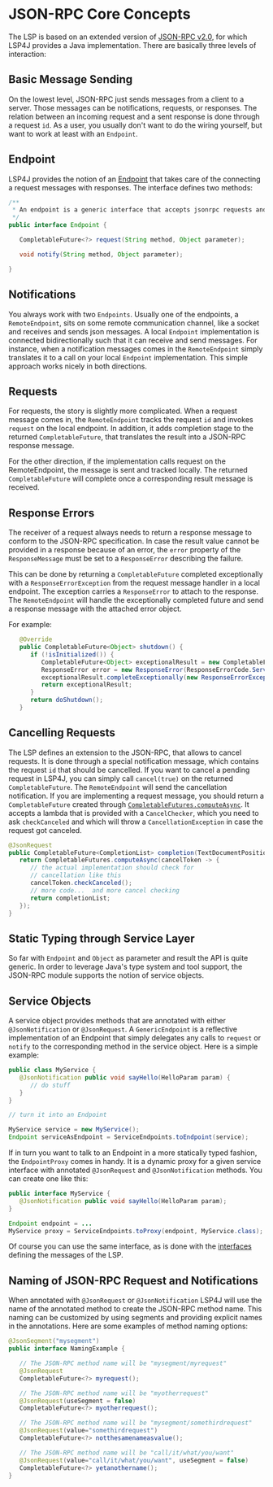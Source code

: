# JSON-RPC Core Concepts

The LSP is based on an extended version of [JSON-RPC v2.0](http://www.jsonrpc.org/specification), for which LSP4J provides a Java implementation. There are basically three levels of interaction:

## Basic Message Sending

On the lowest level, JSON-RPC just sends messages from a client to a server. Those messages can be notifications, requests, or responses. The relation between an incoming request and a sent response is done through a request `id`. As a user, you usually don't want to do the wiring yourself, but want to work at least with an `Endpoint`.

## Endpoint

LSP4J provides the notion of an [Endpoint](../org.eclipse.lsp4j.jsonrpc/src/main/java/org/eclipse/lsp4j/jsonrpc/Endpoint.java) that takes care of the connecting a request messages with responses. The interface defines two methods:

``` java
/**
 * An endpoint is a generic interface that accepts jsonrpc requests and notifications.
 */
public interface Endpoint {

   CompletableFuture<?> request(String method, Object parameter);

   void notify(String method, Object parameter);

}
```

## Notifications

You always work with two `Endpoints`. Usually one of the endpoints, a `RemoteEndpoint`, sits on some remote communication channel, like a socket and receives and sends json messages. A local `Endpoint` implementation is connected bidirectionally such that it can receive and send messages. For instance, when a notification messages comes in the `RemoteEndpoint` simply translates it to a call on your local `Endpoint` implementation. This simple approach works nicely in both directions.

## Requests

For requests, the story is slightly more complicated. When a request message comes in, the `RemoteEndpoint` tracks the request `id` and invokes `request` on the local endpoint. In addition, it adds completion stage to the returned `CompletableFuture`, that translates the result into a JSON-RPC response message.

For the other direction, if the implementation calls request on the RemoteEndpoint, the message is sent and tracked locally. The returned `CompletableFuture` will complete once a corresponding result message is received.

## Response Errors

The receiver of a request always needs to return a response message to conform to the JSON-RPC specification. In case the result value cannot be provided in a response because of an error, the `error` property of the `ResponseMessage` must be set to a `ResponseError` describing the failure.

This can be done by returning a `CompletableFuture` completed exceptionally with a `ResponseErrorException` from the request message handler in a local endpoint. The exception carries a `ResponseError` to attach to the response. The `RemoteEndpoint` will handle the exceptionally completed future and send a response message with the attached error object.

For example:

```java
   @Override
   public CompletableFuture<Object> shutdown() {
      if (!isInitialized()) {
         CompletableFuture<Object> exceptionalResult = new CompletableFuture<>();
         ResponseError error = new ResponseError(ResponseErrorCode.ServerNotInitialized, "Server was not initialized", null);
         exceptionalResult.completeExceptionally(new ResponseErrorException(error));
         return exceptionalResult;
      }
      return doShutdown();
   }
```

## Cancelling Requests

The LSP defines an extension to the JSON-RPC, that allows to cancel requests. It is done through a special notification message, which contains the request `id` that should be cancelled. If you want to cancel a pending request in LSP4J, you can simply call `cancel(true)` on the returned `CompletableFuture`. The `RemoteEndpoint` will send the cancellation notification. If you are implementing a request message, you should return a `CompletableFuture` created through [`CompletableFutures.computeAsync`](../org.eclipse.lsp4j.jsonrpc/src/main/java/org/eclipse/lsp4j/jsonrpc/CompletableFutures.java#L24). It accepts a lambda that is provided with a `CancelChecker`, which you need to ask `checkCanceled` and which will throw a `CancellationException` in case the request got canceled.

``` java
@JsonRequest
public CompletableFuture<CompletionList> completion(TextDocumentPositionParams position) {
   return CompletableFutures.computeAsync(cancelToken -> {
      // the actual implementation should check for
      // cancellation like this
      cancelToken.checkCanceled();
      // more code...  and more cancel checking
      return completionList;
   });
}
```

## Static Typing through Service Layer

So far with `Endpoint` and `Object` as parameter and result the API is quite generic. In order to leverage Java's type system and tool support, the JSON-RPC module supports the notion of service objects.

## Service Objects

A service object provides methods that are annotated with either `@JsonNotification` or `@JsonRequest`. A `GenericEndpoint` is a reflective implementation of an Endpoint that simply delegates any calls to `request` or `notify` to the corresponding method in the service object. Here is a simple example:

``` java
public class MyService {
   @JsonNotification public void sayHello(HelloParam param) {
      // do stuff
   }
}

// turn it into an Endpoint

MyService service = new MyService();
Endpoint serviceAsEndpoint = ServiceEndpoints.toEndpoint(service);
```

If in turn you want to talk to an Endpoint in a more statically typed fashion, the `EndpointProxy` comes in handy. It is a dynamic proxy for a given service interface with annotated `@JsonRequest` and `@JsonNotification` methods. You can create one like this:

``` java
public interface MyService {
   @JsonNotification public void sayHello(HelloParam param);
}

Endpoint endpoint = ...
MyService proxy = ServiceEndpoints.toProxy(endpoint, MyService.class);
```

Of course you can use the same interface, as is done with the [interfaces](../org.eclipse.lsp4j/src/main/java/org/eclipse/lsp4j/services/LanguageServer.java) defining the messages of the LSP.

## Naming of JSON-RPC Request and Notifications

When annotated with `@JsonRequest` or `@JsonNotification` LSP4J will use the name of the annotated method to create the JSON-RPC method name. This naming can be customized by using segments and providing explicit names in the annotations. Here are some examples of method naming options:

```java
@JsonSegment("mysegment")
public interface NamingExample {

   // The JSON-RPC method name will be "mysegment/myrequest"
   @JsonRequest
   CompletableFuture<?> myrequest();

   // The JSON-RPC method name will be "myotherrequest"
   @JsonRequest(useSegment = false)
   CompletableFuture<?> myotherrequest();

   // The JSON-RPC method name will be "mysegment/somethirdrequest"
   @JsonRequest(value="somethirdrequest")
   CompletableFuture<?> notthesamenameasvalue();

   // The JSON-RPC method name will be "call/it/what/you/want"
   @JsonRequest(value="call/it/what/you/want", useSegment = false)
   CompletableFuture<?> yetanothername();
}
```
